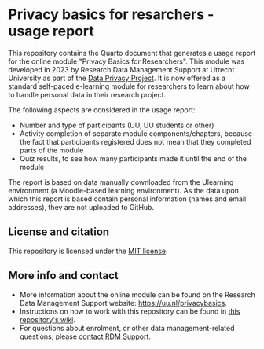 # Privacy basics for resarchers - usage report
This repository contains the Quarto document that generates a usage report for the online module "Privacy Basics for Researchers". 
This module was developed in 2023 by Research Data Management Support at Utrecht University as part of the [Data Privacy Project](https://utrechtuniversity.github.io/dataprivacyproject).
It is now offered as a standard self-paced e-learning module for researchers to learn about how to handle personal data in their research project.

The following aspects are considered in the usage report:

- Number and type of participants (UU, UU students or other)
- Activity completion of separate module components/chapters, because the fact that participants registered does not mean that they completed parts of the module
- Quiz results, to see how many participants made it until the end of the module

The report is based on data manually downloaded from the Ulearning environment (a Moodle-based learning environment). 
As the data upon which this report is based contain personal information (names and email addresses), they are not uploaded to GitHub.

## License and citation
This repository is licensed under the [MIT license](https://github.com/UtrechtUniversity/PBfR_stats/blob/main/LICENSE).

## More info and contact
- More information about the online module can be found on the Research Data Management Support website: https://uu.nl/privacybasics.
- Instructions on how to work with this repository can be found in [this repository's wiki](https://github.com/UtrechtUniversity/PBfR_stats/wiki).
- For questions about enrolment, or other data management-related questions, please [contact RDM Support](https://www.uu.nl/en/research/research-data-management/contact-us).
